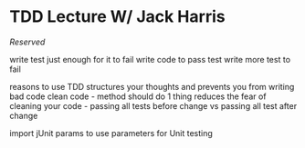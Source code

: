 # TDD Lecture W/ Jack Harris

*Reserved*

write test just enough for it to fail
write code to pass test
write more test to fail

reasons to use TDD
structures your thoughts and prevents you from writing bad code
clean code - method should do 1 thing
reduces the fear of cleaning your code - passing all tests before change vs passing all test after change

import jUnit params to use parameters for Unit testing